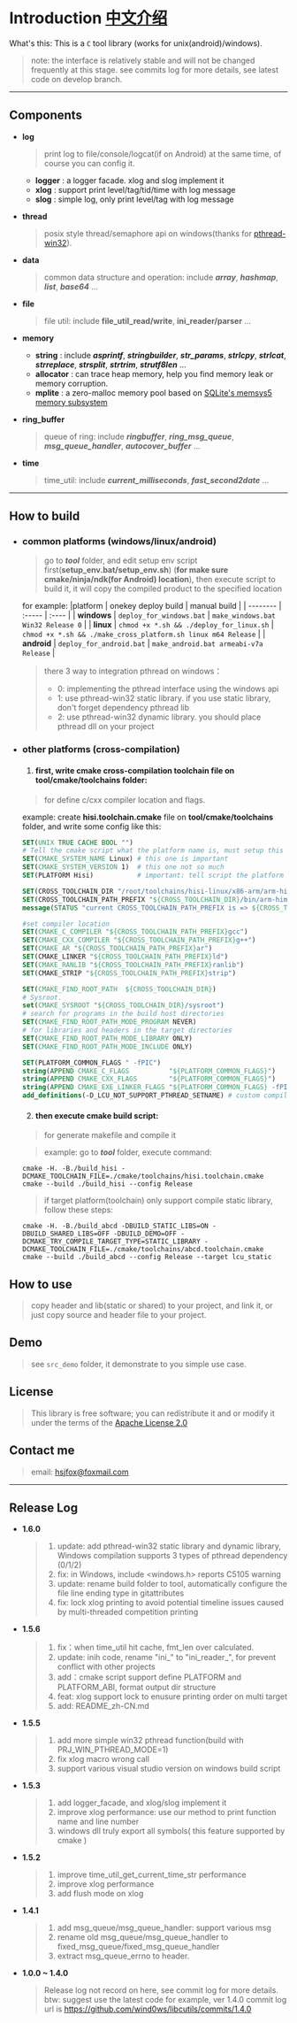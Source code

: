 # Introduction [中文介绍](https://github.com/wind0ws/libcutils/blob/master/README_zh-CN.md)
  What's this: This is a `C` tool library (works for unix(android)/windows).
  > note: the interface is relatively stable and will not be changed frequently at this stage. see commits log for more details, see latest code on develop branch.

----
## Components
* **log**
  > print log to file/console/logcat(if on Android) at the same time, of course you can config it.
  
  *  **logger** : a logger facade. xlog and slog implement it
  *  **xlog** : support print level/tag/tid/time with log message
  *  **slog** : simple log, only print level/tag with log message

* **thread**
  > posix style thread/semaphore api on windows(thanks for [pthread-win32](https://sourceforge.net/projects/pthreads4w/)). 

* **data**
  > common data structure and operation: include ***array***, ***hashmap***, ***list***, ***base64*** ...

* **file**
  > file util: include **file_util_read/write**, **ini_reader/parser** ...

* **memory**
   *  **string** : include ***asprintf***, ***stringbuilder***, ***str_params***, ***strlcpy***, ***strlcat***, ***strreplace***, ***strsplit***, ***strtrim***, ***strutf8len*** ...
   *  **allocator** : can trace heap memory, help you find memory leak or memory corruption.
   *  **mplite** : a zero-malloc memory pool based on [SQLite's memsys5 memory subsystem](https://github.com/hannes/sqlite-simplified/blob/master/mem5.c)

* **ring_buffer**
  > queue of ring: include ***ringbuffer***, ***ring_msg_queue***, ***msg_queue_handler***, ***autocover_buffer*** ...

* **time**
  > time_util: include ***current_milliseconds***, ***fast_second2date*** ...

----
## How to build
  
  * ### common platforms (windows/linux/android)
    > go to ***tool***  folder, and edit setup env script first(**setup_env.bat/setup_env.sh**)
	(**for make sure cmake/ninja/ndk(for Android) location**), 
	then execute script to build it, it will copy the compiled product to the specified location
    
    for example:
    |platform     | onekey deploy build                      | manual build                                                    |
    | --------    | :-----                                   | :----                                                           |
    | **windows** | `deploy_for_windows.bat`                 | ` make_windows.bat Win32 Release 0 `                            |
    | **linux**   | `chmod +x *.sh && ./deploy_for_linux.sh` | ` chmod +x *.sh && ./make_cross_platform.sh linux m64 Release ` |
    | **android** | `deploy_for_android.bat`                 | ` make_android.bat armeabi-v7a Release `                        |
	
    > there 3 way to integration pthread on windows：
    > * 0: implementing the pthread interface using the windows api
    > * 1: use pthread-win32 static library. if you use static library, don't forget dependency pthread lib
    > * 2: use pthread-win32 dynamic library. you should place pthread dll on your project
  
  * ### other platforms (cross-compilation)
    1. #### first, write cmake cross-compilation toolchain file on **tool/cmake/toolchains** folder:
      > for define c/cxx compiler location and flags.
      
      example: create **hisi.toolchain.cmake** file on **tool/cmake/toolchains** folder,
               and write some config like this:
      ```cmake
      SET(UNIX TRUE CACHE BOOL "")
      # Tell the cmake script what the platform name is, must setup this for cross compile
      SET(CMAKE_SYSTEM_NAME Linux) # this one is important
      SET(CMAKE_SYSTEM_VERSION 1)  # this one not so much
      SET(PLATFORM Hisi)           # important: tell script the platform name
      
      SET(CROSS_TOOLCHAIN_DIR "/root/toolchains/hisi-linux/x86-arm/arm-himix100-linux")
      SET(CROSS_TOOLCHAIN_PATH_PREFIX "${CROSS_TOOLCHAIN_DIR}/bin/arm-himix100-linux-")
      message(STATUS "current CROSS_TOOLCHAIN_PATH_PREFIX is => ${CROSS_TOOLCHAIN_PATH_PREFIX}")
      
      #set compiler location
      SET(CMAKE_C_COMPILER "${CROSS_TOOLCHAIN_PATH_PREFIX}gcc")
      SET(CMAKE_CXX_COMPILER "${CROSS_TOOLCHAIN_PATH_PREFIX}g++")
      SET(CMAKE_AR "${CROSS_TOOLCHAIN_PATH_PREFIX}ar")
      SET(CMAKE_LINKER "${CROSS_TOOLCHAIN_PATH_PREFIX}ld")
      SET(CMAKE_RANLIB "${CROSS_TOOLCHAIN_PATH_PREFIX}ranlib")
      SET(CMAKE_STRIP "${CROSS_TOOLCHAIN_PATH_PREFIX}strip")
      
      SET(CMAKE_FIND_ROOT_PATH  ${CROSS_TOOLCHAIN_DIR})
      # Sysroot.
      set(CMAKE_SYSROOT "${CROSS_TOOLCHAIN_DIR}/sysroot")
      # search for programs in the build host directories
      SET(CMAKE_FIND_ROOT_PATH_MODE_PROGRAM NEVER)
      # for libraries and headers in the target directories
      SET(CMAKE_FIND_ROOT_PATH_MODE_LIBRARY ONLY)
      SET(CMAKE_FIND_ROOT_PATH_MODE_INCLUDE ONLY)
      
      SET(PLATFORM_COMMON_FLAGS " -fPIC")
      string(APPEND CMAKE_C_FLAGS          "${PLATFORM_COMMON_FLAGS}")
      string(APPEND CMAKE_CXX_FLAGS        "${PLATFORM_COMMON_FLAGS}")
      string(APPEND CMAKE_EXE_LINKER_FLAGS "${PLATFORM_COMMON_FLAGS} -fPIE")
      add_definitions(-D_LCU_NOT_SUPPORT_PTHREAD_SETNAME) # custom compile definitions
      ```
  
    2. #### then execute cmake build script:
      > for generate makefile and compile it
      
      > example: go to ***tool*** folder, execute command:
      ```shell
      cmake -H. -B./build_hisi -DCMAKE_TOOLCHAIN_FILE=./cmake/toolchains/hisi.toolchain.cmake 
      cmake --build ./build_hisi --config Release
      ```
      > if target platform(toolchain) only support compile static library, follow these steps:
      ```shell
      cmake -H. -B./build_abcd -DBUILD_STATIC_LIBS=ON -DBUILD_SHARED_LIBS=OFF -DBUILD_DEMO=OFF -DCMAKE_TRY_COMPILE_TARGET_TYPE=STATIC_LIBRARY -DCMAKE_TOOLCHAIN_FILE=./cmake/toolchains/abcd.toolchain.cmake
      cmake --build ./build_abcd --config Release --target lcu_static
      ```

## How to use
  >  copy header and lib(static or shared) to your project, and link it,
  or just copy source and header file to your project.

## Demo
  > see `src_demo` folder, it demonstrate to you simple use case.

## License
  > This library is free software; you can redistribute it and or modify it under the terms of the [Apache License 2.0](https://github.com/wind0ws/libcutils/blob/master/LICENSE)

## Contact me
  > email: <hsjfox@foxmail.com>

----
## Release Log

* **1.6.0**
  > 1. update: add pthread-win32 static library and dynamic library, Windows compilation supports 3 types of pthread dependency (0/1/2) 
  > 2. fix: in Windows, include <windows.h> reports C5105 warning
  > 3. update: rename build folder to tool, automatically configure the file line ending type in gitattributes
  > 4. fix: lock xlog printing to avoid potential timeline issues caused by multi-threaded competition printing

* **1.5.6**
  > 1. fix：when time_util hit cache, fmt_len over calculated.
  > 2. update: inih code, rename "ini_" to "ini_reader_", for prevent conflict with other projects
  > 3. add：cmake script support define PLATFORM and PLATFORM_ABI, format output dir structure
  > 4. feat: xlog support lock to enusure printing order on multi target
  > 5. add: README_zh-CN.md
  
* **1.5.5**
  > 1. add more simple win32 pthread function(build with PRJ_WIN_PTHREAD_MODE=1)
  > 2. fix xlog macro wrong call
  > 3. support various visual studio version on windows build script

* **1.5.3**
  > 1. add logger_facade, and xlog/slog implement it
  > 2. improve xlog performance: use our method to print function name and line number
  > 3. windows dll truly export all symbols( this feature supported by cmake )

* **1.5.2**
  > 1. improve time_util_get_current_time_str performance
  > 2. improve xlog performance
  > 3. add flush mode on xlog

* **1.4.1**
  > 1. add msg_queue/msg_queue_handler: support various msg
  > 2. rename old msg_queue/msg_queue_handler to fixed_msg_queue/fixed_msg_queue_handler
  > 3. extract msg_queue_errno to header.

* **1.0.0 ~ 1.4.0**
  > Release log not record on here, see commit log for more details. btw: suggest use the latest code
  >    for example, ver 1.4.0 commit log url is https://github.com/wind0ws/libcutils/commits/1.4.0
  

